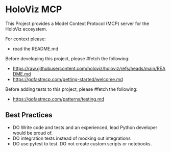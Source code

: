 # HoloViz MCP

This Project provides a Model Context Protocol (MCP) server for the HoloViz ecosystem.

For context please:

- read the README.md

Before developing this project, please #fetch the following:

- https://raw.githubusercontent.com/holoviz/holoviz/refs/heads/main/README.md
- https://gofastmcp.com/getting-started/welcome.md

Before adding tests to this project, please #fetch the following:

- https://gofastmcp.com/patterns/testing.md

## Best Practices

- DO Write code and tests and an experienced, lead Python developer would be proud of.
- DO integration tests instead of mocking out integrations
- DO use pytest to test. DO not create custom scripts or notebooks.
